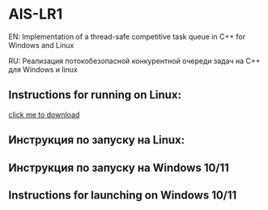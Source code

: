 # AIS-LR1
EN: Implementation of a thread-safe competitive task queue in C++ for Windows and Linux

RU: Реализация потокобезопасной конкурентной очереди задач на С++ для Windows и linux

## Instructions for running on Linux:
[click me to download](https://github.com/Vasilii-Korneev/AIS-LR1/ais-lr1)
## Инструкция по запуску на Linux:


## Инструкция по запуску на Windows 10/11

## Instructions for launching on Windows 10/11
